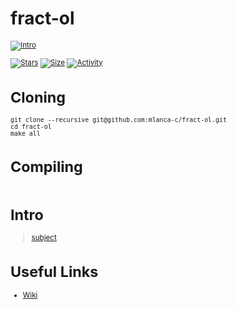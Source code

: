 # fract-ol

 <small description of project>

[![Intro](https://img.shields.io/badge/Cursus-fract'ol-success?style=for-the-badge&logo=42)](https://github.com/mlanca-c/fract-ol)
 
 [![Stars](https://img.shields.io/github/stars/mlanca-c/fract-ol?color=ffff00&label=Stars&logo=Stars&style=?style=flat)](https://github.com/mlanca-c/fract-ol)
 [![Size](https://img.shields.io/github/repo-size/mlanca-c/fract-ol?color=blue&label=Size&logo=Size&style=?style=flat)](https://github.com/mlanca-c/fract-ol)
 [![Activity](https://img.shields.io/github/last-commit/mlanca-c/fract-ol?color=red&label=Last%20Commit&style=flat)](https://github.com/mlanca-c/fract-ol)
 
# Cloning

 ```
 git clone --recursive git@github.com:mlanca-c/fract-ol.git
 cd fract-ol
 make all
 ```
 
# Compiling
 
 ```
 ```

# Intro

 > [subject](subject.pdf)

# Useful Links

 * [Wiki](https://github.com/mlanca-c/fract-ol/wiki)

